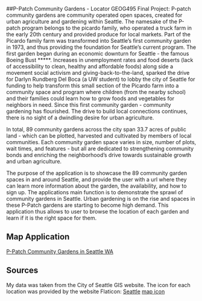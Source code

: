 ##P-Patch Community Gardens - Locator
GEOG495 Final Project: 
  P-patch community gardens are community operated open spaces, created for urban agriculture and gardening within Seattle. The namesake of the P-patch program belongs to the picardo family, who operated a truck farm in the early 20th century  and provided produce for local markets. Part of the Picardo family farm was transformed into Seattle’s first community garden in 1973, and thus providing the foundation for Seattle’s current program. The first garden began during an economic downturn for Seattle - the famous Boeing Bust *****. Increases in unemployment rates and food deserts (lack of accessibility to clean, healthy and affordable foods) along side a movement social activism and giving-back-to-the-land, sparked the drive for Darlyn Rundberg Del Boca (a UW student) to lobby the city of Seattle for funding to help transform this small section of the Picardo farm into a community space and program where children (from the nearby school) and their families could learn how to grow foods and vegetables for neighbors in need. Since this first community garden - community gardening has flourished. The drive to build local connections continues, there is no sight of a dwindling desire for urban agriculture. 

  In total, 89 community gardens across the city span 33.7 acres of public land - which can be plotted, harvested and cultivated by members of local communities. Each community garden space varies in size, number of plots, wait times, and features - but all are dedicated to strengthening community bonds and enriching the neighborhood’s drive towards sustainable growth and urban agriculture. 

  The purpose of the application is to showcase the 89 community garden spaces in and around Seattle, and provide the user with a url where they can learn more information about the garden, the availability, and how to sign up. The applications main function is to demonstrate the sprawl of community gardens in Seattle. Urban gardening is on the rise and spaces in these P-Patch gardens are starting to become high demand. This application thus allows to user to browse the location of each garden and learn if it is the right space for them.

## Map Application
[P-Patch Community Gardens in Seattle WA](https://madiframpton.github.io/GEOG495_ppatch_gardens/)

## Sources
My data was taken from the City of Seattle GIS website. The icon for each location was provided by the website Flaticon:
[Seattle](https://data-seattlecitygis.opendata.arcgis.com/)
[map icon](https://www.flaticon.com/free-icons/my-maps?gclsrc=aw.ds&&gclid=CjwKCAiA78aNBhAlEiwA7B76px1C-ZjF9wco7o1TmMehbxwrutf6jjiJKNPHXckKLULNNJlSUmh26xoCI5MQAvD_BwE)
